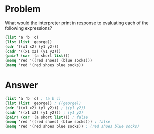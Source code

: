 # Problem

What would the interpreter print in response to evaluating each of the following expressions?

```scheme
(list 'a 'b 'c)
(list (list 'george))
(cdr '((x1 x2) (y1 y2)))
(cadr '((x1 x2) (y1 y2)))
(pair? (car '(a short list)))
(memq 'red '((red shoes) (blue socks)))
(memq 'red '(red shoes blue socks))
```

# Answer

```scheme
(list 'a 'b 'c) ; (a b c)
(list (list 'george)) ; ((george))
(cdr '((x1 x2) (y1 y2))) ; ((y1 y2))
(cadr '((x1 x2) (y1 y2))) ; (y1 y2)
(pair? (car '(a short list))) ; false
(memq 'red '((red shoes) (blue socks))) ; false
(memq 'red '(red shoes blue socks)) ; (red shoes blue socks)
```
